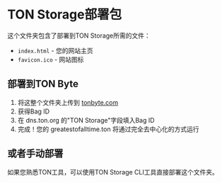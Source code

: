 # TON Storage部署包

这个文件夹包含了部署到TON Storage所需的文件：
- `index.html` - 您的网站主页
- `favicon.ico` - 网站图标

## 部署到TON Byte
1. 将这整个文件夹上传到 [tonbyte.com](https://tonbyte.com)
2. 获得Bag ID
3. 在 dns.ton.org 的"TON Storage"字段填入Bag ID
4. 完成！您的 greatestofalltime.ton 将通过完全去中心化的方式运行

## 或者手动部署
如果您熟悉TON工具，可以使用TON Storage CLI工具直接部署这个文件夹。